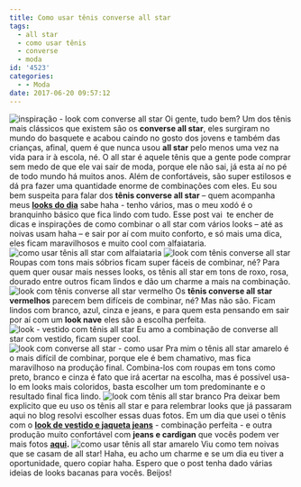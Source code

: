 ```yaml
---
title: Como usar tênis converse all star
tags:
  - all star
  - como usar tênis
  - converse
  - moda
id: '4523'
categories:
  - - Moda
date: 2017-06-20 09:57:12
---
```


![inspiração - look com converse all star](http://natalia.blog.br/wp-content/uploads/2017/02/como-usar-all-star.jpg) Oi gente, tudo bem? Um dos tênis mais clássicos que existem são os **converse all star**, eles surgiram no mundo do basquete e acabou caindo no gosto dos jovens e também das crianças, afinal, quem é que nunca usou **all star** pelo menos uma vez na vida para ir à escola, né. O all star é aquele tênis que a gente pode comprar sem medo de que ele vai sair de moda, porque ele não sai, já esta aí no pé de todo mundo há muitos anos. Além de confortáveis, são super estilosos e dá pra fazer uma quantidade enorme de combinações com eles. Eu sou bem suspeita para falar dos **tênis converse all star** – quem acompanha meus [**looks do dia**](http://natalia.blog.br/look-do-dia/) sabe haha - tenho vários, mas o meu xodó é o branquinho básico que fica lindo com tudo. Esse post vai  te encher de dicas e inspirações de como combinar o all star com vários looks – até as noivas usam haha – e sair por aí com muito conforto, e só mais uma dica, eles ficam maravilhosos e muito cool com alfaiataria. ![como usar tênis all star com alfaiataria ](http://natalia.blog.br/wp-content/uploads/2017/02/como-usar-all-star-com-alfaiataria-1.jpg) ![look com tênis converse all star](http://natalia.blog.br/wp-content/uploads/2017/02/tênis-all-star-com-look-clean.jpg) Roupas com tons mais sóbrios ficam super fáceis de combinar, né? Para quem quer ousar mais nesses looks, os tênis all star em tons de roxo, rosa, dourado entre outros ficam lindos e dão um charme a mais na combinação. ![look com tênis converse all star vermelho](http://natalia.blog.br/wp-content/uploads/2017/02/como-usar-all-star-vermelho.jpg) Os **tênis converse all star vermelhos** parecem bem difíceis de combinar, né? Mas não são. Ficam lindos com branco, azul, cinza e jeans, e para quem esta pensando em sair por aí com um **look nave** eles são a escolha perfeita. ![look - vestido com tênis all star](http://natalia.blog.br/wp-content/uploads/2017/02/como-usar-tênis-all-star-look.jpg) Eu amo a combinação de converse all star com vestido, ficam super cool. ![look com converse all star - como usar](http://natalia.blog.br/wp-content/uploads/2017/02/como-usar-all-star-amarelo.jpg) Pra mim o tênis all star amarelo é o mais difícil de combinar, porque ele é bem chamativo, mas fica maravilhoso na produção final. Combina-los com roupas em tons como preto, branco e cinza é fato que irá acertar na escolha, mas é possível usa-lo em looks mais coloridos, basta escolher um tom predominante e o resultado final fica lindo. ![look com tênis all star branco](http://natalia.blog.br/wp-content/uploads/2017/02/como-usar-tênis-converse-all-star-branco.jpg) Pra deixar bem explicito que eu uso os tênis all star e para relembrar looks que já passaram aqui no blog resolvi escolher essas duas fotos. Em um dia que usei o tênis com o [**look de vestido e jaqueta jeans**](http://natalia.blog.br/look-do-dia-vestido-cinza-jaqueta-jeans/) - combinação perfeita - e outra produção muito confortável com **jeans e cardigan** que vocês podem ver mais fotos **[aqui](http://natalia.blog.br/look-do-dia-jeans-cardigan-cinza/).** ![como usar tênis all star amarelo](http://natalia.blog.br/wp-content/uploads/2017/02/noivos-com-tênis-all-star.jpg) Viu como tem noivas que se casam de all star! Haha, eu acho um charme e se um dia eu tiver a oportunidade, quero copiar haha. Espero que o post tenha dado várias ideias de looks bacanas para vocês. Beijos!